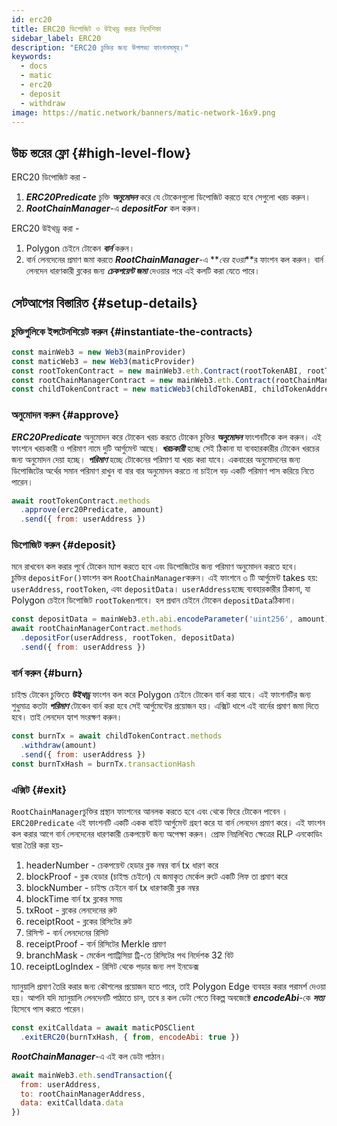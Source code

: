 ```yaml
---
id: erc20
title: ERC20 ডিপোজিট ও উইথড্র করার নির্দেশিকা
sidebar_label: ERC20
description: "ERC20 চুক্তির জন্য উপলভ্য ফাংশনসমূহ।"
keywords:
  - docs
  - matic
  - erc20
  - deposit
  - withdraw
image: https://matic.network/banners/matic-network-16x9.png
---
```


## উচ্চ স্তরের ফ্লো {#high-level-flow}

ERC20 ডিপোজিট করা -

1. **_ERC20Predicate_** চুক্তি **_অনুমোদন_** করে যে টোকেনগুলো ডিপোজিট করতে হবে সেগুলো খরচ করুন।
2. **_RootChainManager_**-এ **_depositFor_** কল করুন।

ERC20 উইথড্র করা -

1. Polygon চেইনে টোকেন **_বার্ন_** করুন।
2. বার্ন লেনদেনের প্রমাণ জমা করতে **_RootChainManager_**-এ **_বের হওয়া_**র ফাংশন কল করুন। বার্ন লেনদেন ধারণকারী ব্লকের জন্য **_চেকপয়েন্ট জমা_** দেওয়ার পরে এই কলটি করা যেতে পারে।

## সেটআপের বিস্তারিত {#setup-details}

### চুক্তিগুলিকে ইন্সটেনশিয়েট করুন {#instantiate-the-contracts}

```js
const mainWeb3 = new Web3(mainProvider)
const maticWeb3 = new Web3(maticProvider)
const rootTokenContract = new mainWeb3.eth.Contract(rootTokenABI, rootTokenAddress)
const rootChainManagerContract = new mainWeb3.eth.Contract(rootChainManagerABI, rootChainManagerAddress)
const childTokenContract = new maticWeb3(childTokenABI, childTokenAddress)
```

### অনুমোদন করুন {#approve}
**_ERC20Predicate_** অনুমোদন করে টোকেন খরচ করতে টোকেন চুক্তির **_অনুমোদন_** ফাংশনটিকে কল করুন। এই ফাংশনে খরচকারী ও পরিমাণ নামে দুটি আর্গুমেন্ট আছে। **_খরচকারী_** হচ্ছে সেই ঠিকানা যা ব্যবহারকারীর টোকেন খরচের জন্য অনুমোদন দেয়া হচ্ছে। **_পরিমাণ_** হচ্ছে টোকেনের পরিমাণ যা খরচ করা যাবে। একবারের অনুমোদনের জন্য ডিপোজিটের অর্থের সমান পরিমাণ রাখুন বা বার বার অনুমোদন করতে না চাইলে বড় একটি পরিমাণ পাস করিয়ে নিতে পারেন।
```js
await rootTokenContract.methods
  .approve(erc20Predicate, amount)
  .send({ from: userAddress })
```

### ডিপোজিট করুন {#deposit}
মনে রাখবেন কল করার পূর্বে টোকেন ম্যাপ করতে হবে এবং ডিপোজিটের জন্য পরিমাণ অনুমোদন করতে হবে।  
চুক্তির `depositFor()`ফাংশন কল `RootChainManager`করুন। এই ফাংশনে ৩ টি আর্গুমেন্ট takes  হয়: `userAddress`, `rootToken`, এবং `depositData`। `userAddress`হচ্ছে ব্যবহারকারীর ঠিকানা, যা Polygon চেইনে ডিপোজিট `rootToken`পাবে। হল প্রধান চেইনে টোকেন `depositData`ঠিকানা।
```js
const depositData = mainWeb3.eth.abi.encodeParameter('uint256', amount)
await rootChainManagerContract.methods
  .depositFor(userAddress, rootToken, depositData)
  .send({ from: userAddress })
```

### বার্ন করুন {#burn}
চাইল্ড টোকেন চুক্তিতে **_উইথড্র_** ফাংশন কল করে Polygon চেইনে টোকেন বার্ন করা যাবে। এই ফাংশনটির জন্য শুধুমাত্র কতটা **_পরিমাণ_** টোকেন বার্ন করা হবে সেই আর্গুমেন্টের প্রয়োজন হয়। এক্সিট ধাপে এই বার্নের প্রমাণ জমা দিতে হবে। তাই লেনদেন হ্যাশ সংরক্ষণ করুন।
```js
const burnTx = await childTokenContract.methods
  .withdraw(amount)
  .send({ from: userAddress })
const burnTxHash = burnTx.transactionHash
```

### এক্সিট {#exit}
`RootChainManager`চুক্তির প্রস্থান ফাংশনের আনলক করতে হবে এবং থেকে ফিরে টোকেন পাবেন ।`ERC20Predicate` এই ফাংশনটি একটি একক বাইট আর্গুমেন্ট গ্রহণ করে যা বার্ন লেনদেন প্রমাণ করে। এই ফাংশন কল করার আগে বার্ন লেনদেনের ধারণকারী চেকপয়েন্ট জন্য অপেক্ষা করুন। প্রোফ নিম্নলিখিত ক্ষেত্রের RLP এনকোডিং দ্বারা তৈরি করা হয়-

1. headerNumber - চেকপয়েন্ট হেডার ব্লক নম্বর বার্ন tx ধারণ করে
2. blockProof - ব্লক হেডার (চাইল্ড চেইনে) যে জমাকৃত মের্কেল রুটে একটি লিফ তা প্রমাণ করে
3. blockNumber - চাইল্ড চেইনে বার্ন tx ধারণকারী ব্লক নম্বর
4. blockTime বার্ন tx ব্লকের সময়
5. txRoot - ব্লকের লেনদেনের রুট
6. receiptRoot - ব্লকের রিসিটের রুট
7. রিসিপ্ট - বার্ন লেনদেনের রিসিট
8. receiptProof - বার্ন রিসিটের Merkle প্রমাণ
9. branchMask - মের্কেল প্যাট্রিসিয়া ট্রি-তে রিসিটের পথ নির্দেশক 32 বিট
10. receiptLogIndex - রিসিট থেকে পড়ার জন্য লগ ইনডেক্স

ম্যানুয়ালি প্রমাণ তৈরি করার জন্য কৌশলের প্রয়োজন হতে পারে, তাই Polygon Edge ব্যবহার করার পরামর্শ দেওয়া হয়। আপনি যদি ম্যানুয়ালি লেনদেনটি পাঠাতে চান, তবে র কল ডেটা পেতে বিকল্প অবজেক্টে **_encodeAbi_**-কে **_সত্য_** হিসেবে পাস করতে পারেন।

```js
const exitCalldata = await maticPOSClient
  .exitERC20(burnTxHash, { from, encodeAbi: true })
```

**_RootChainManager_**-এ এই কল ডেটা পাঠান।
```js
await mainWeb3.eth.sendTransaction({
  from: userAddress,
  to: rootChainManagerAddress,
  data: exitCalldata.data
})
```

